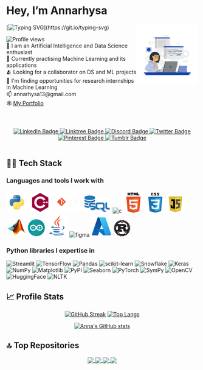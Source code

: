 # Hey, I’m Annarhysa
<img src="./images/Hand coding-rafiki.png" width="32%" alt="vector" align="right"> 

[![Typing SVG](https://readme-typing-svg.herokuapp.com?font=Montserrat&color=blue&vCenter=true&lines=Data+Scientist+👩‍🔬;Up+and+Coming+Analyst+📊;Coder+💻;)](https://git.io/typing-svg)

<img src="https://komarev.com/ghpvc/?username=Annarhysa&style=flat-square&color=blue" alt="Profile views"/>
<div align = "left">
  👀 I am an Artificial Intelligence and Data Science enthusiast<br>
  🤖 Currently practising Machine Learning and its applications<br>
  🫂 Looking for a collaborator on DS and ML projects<br> 
  📖 I'm finding opportunities for research internships in Machine Learning<br>
  📫 annarhysa13@gmail.com <br> 
  🕸️ <a href = "https://annarhysa-albert.my.canva.site/">My Portfolio</a>

  </div>
<br>
<br>
<br>

<div id="badges" align = "center">

  <a href="https://www.linkedin.com/in/annarhysa-albert-92550918b/">
    <img src="https://img.shields.io/badge/LinkedIn-0072b1?style=for-the-badge&logo=linkedin&logoColor=white" alt="LinkedIn Badge"/>
  </a>
  <a href="https://linktr.ee/anna_albert">
   <img src="https://img.shields.io/badge/Linktree-acdc5c?style=for-the-badge&logo=linktree&logoColor=black" alt="Linktree Badge"/>
  </a>
  <a href="https://discord.com/channels/@me/1084779154106494987">
    <img src="https://img.shields.io/badge/Discord-7289DA?style=for-the-badge&logo=Discord&logoColor=white" alt="Discord Badge"/>
  </a>
  <a href="https://twitter.com/annarhysa003">
    <img src="https://img.shields.io/badge/Twitter-1DA1F2?style=for-the-badge&logo=twitter&logoColor=white" alt="Twitter Badge"/>
  </a>
  <a href="https://in.pinterest.com/annarhysa/">
    <img src="https://img.shields.io/badge/Pinterest-darkred?style=for-the-badge&logo=pinterest&logoColor=white" alt="Pinterest Badge"/>
  </a>
  <a href="https://www.tumblr.com/blog/anna-albert003">
    <img src="https://img.shields.io/badge/Tumblr-34526f?style=for-the-badge&logo=tumblr&logoColor=white" alt="Tumblr Badge"/>
  </a>
  
  
 <!--- <a href="https://www.hackerrank.com/aa17011?hr_r=1">
    <img src="https://img.shields.io/badge/HackerRank-Green?style=for-the-badge&logo=hackerrank&logoColor=black" alt="HackerRank Badge"/>
  </a>
  <a href="https://www.codechef.com/users/anna_albert21">
    <img src="https://img.shields.io/badge/Codechef-brown?style=for-the-badge&logo=codechef&logoColor=white" alt="Codechef Badge"/>
  </a>) --->
</div>

<br>

## 👩‍💻 Tech Stack
### Languages and tools I work with
<div>
<img height="55" alt="python" src="https://raw.githubusercontent.com/github/explore/80688e429a7d4ef2fca1e82350fe8e3517d3494d/topics/python/python.png">
<img height="55" alt="cpp" src="images/534-5342172_c-language-course-c-logo-removebg-preview (1).png">
<img width="75" alt="git" src="./images/git-removebg-preview.png">
<img height="48" alt="sql" src="./images/sql2-compressed-1-removebg-preview.png">
<img height="50" alt="c" src="https://fekir.info/img/c-logo.png">
<img height="53" alt="html" src="https://raw.githubusercontent.com/github/explore/5c058a388828bb5fde0bcafd4bc867b5bb3f26f3/topics/html/html.png">
<img height="53" alt="css" src="https://raw.githubusercontent.com/github/explore/80688e429a7d4ef2fca1e82350fe8e3517d3494d/topics/css/css.png"> 
<img height="45" alt="js" src="./images/456-4562295_library-of-javascript-icon-graphic-freeuse-png-files-removebg-preview.png">
<img height="48" alt="matlab" src="./images/Matlab1-removebg-preview-removebg-preview.png">
<img height="48" alt="arduino" src="https://raw.githubusercontent.com/github/explore/80688e429a7d4ef2fca1e82350fe8e3517d3494d/topics/arduino/arduino.png"> 
<img height="60" alt="Java" src="./images/pnghut_java-programmer-computer-programming-logo-language.png">
<img height="45" alt="figma" src="https://upload.wikimedia.org/wikipedia/commons/thumb/3/33/Figma-logo.svg/800px-Figma-logo.svg.png"> 
<img height="55" alt="azure" src="https://raw.githubusercontent.com/github/explore/80688e429a7d4ef2fca1e82350fe8e3517d3494d/topics/azure/azure.png">
<img height="45" alt="rust" src="https://raw.githubusercontent.com/github/explore/80688e429a7d4ef2fca1e82350fe8e3517d3494d/topics/rust/rust.png">
</div>

### Python libraries I expertise in
![Streamlit](https://img.shields.io/badge/Streamlit-royalblue.svg?style=for-the-badge&logo=Streamlit&logoColor=white)
![TensorFlow](https://img.shields.io/badge/TensorFlow-%23FF6F00.svg?style=for-the-badge&logo=TensorFlow&logoColor=white)
![Pandas](https://img.shields.io/badge/pandas-%23150458.svg?style=for-the-badge&logo=pandas&logoColor=white)
![scikit-learn](https://img.shields.io/badge/scikit--learn-%23F7931E.svg?style=for-the-badge&logo=scikit-learn&logoColor=white)
![Snowflake](https://img.shields.io/badge/snowflake-blue.svg?style=for-the-badge&logo=snowflake&logoColor=white)
![Keras](https://img.shields.io/badge/Keras-%23D00000.svg?style=for-the-badge&logo=Keras&logoColor=white)
![NumPy](https://img.shields.io/badge/numpy-%23013243.svg?style=for-the-badge&logo=numpy&logoColor=white)
![Matplotlib](https://img.shields.io/badge/matplotlib-orange.svg?style=for-the-badge&logo=matplotlib&logoColor=white)
![PyPI](https://img.shields.io/badge/PyPI-purple.svg?style=for-the-badge&logo=PyPI&logoColor=white)
![Seaborn](https://img.shields.io/badge/Seaborn-red.svg?style=for-the-badge&logo=Seaborn&logoColor=white)
![PyTorch](https://img.shields.io/badge/PyTorch-darkpink.svg?style=for-the-badge&logo=PyTorch&logoColor=white)
![SymPy](https://img.shields.io/badge/SymPy-teal.svg?style=for-the-badge&logo=Sympy&logoColor=white)
![OpenCV](https://img.shields.io/badge/OpenCV-coral.svg?style=for-the-badge&logo=OpenCV&logoColor=white)
![HuggingFace](https://img.shields.io/badge/HuggingFace-yellow.svg?style=for-the-badge&logo=HuggingFace&logoColor=white)
![NLTK](https://img.shields.io/badge/NLTK-grey.svg?style=for-the-badge&logo=NLTK&logoColor=white)


## 📈 Profile Stats
<div align = "center">
  
[![GitHub Streak](http://github-readme-streak-stats.herokuapp.com?user=Annarhysa&theme=transparent&hide_border=true)](https://git.io/streak-stats)           [![Top Langs](https://github-readme-stats.vercel.app/api/top-langs/?username=Annarhysa&layout=compact&theme=transparent&hide_border=true)](https://github.com/Annarhysa/github-readme-stats)

[![Anna's GitHub stats](https://github-readme-stats.vercel.app/api?username=Annarhysa&show_icons=true&theme=transparent&hide_border=true&hide_title=true)](https://github.com/Annarhysa)
</p>
  </div>

## 🔝 Top Repositories
<div align = "center">
<a href="https://github.com/Annarhysa/Book-Recommendation">
  <img align="center" src="https://github-readme-stats.vercel.app/api/pin/?username=Annarhysa&repo=Book-Recommendation&theme=transparent" />
</a>
<a href="https://github.com/Annarhysa/Stock-Market-Advisor">
  <img align="center" src="https://github-readme-stats.vercel.app/api/pin/?username=Annarhysa&repo=Stock-Market-Advisor&theme=transparent" />
</a>
<a href="https://github.com/Annarhysa/Code-Translator">
  <img align="center" src="https://github-readme-stats.vercel.app/api/pin/?username=Annarhysa&repo=Code-Translator&theme=transparent" />
</a>
<a href="https://github.com/Annarhysa/CareerWise">
  <img align="center" src="https://github-readme-stats.vercel.app/api/pin/?username=Annarhysa&repo=CareerWise&theme=transparent" />
</a>
</div>

<!---
Annarhysa/Annarhysa is a ✨ special ✨ repository because its `README.md` (this file) appears on your GitHub profile.
You can click the Preview link to take a look at your changes.
--->
